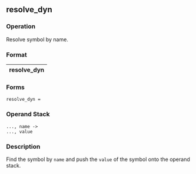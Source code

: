 ## resolve_dyn

### Operation
Resolve symbol by name.

### Format
| resolve_dyn |
| :----: |

### Forms
```
resolve_dyn =
```

### Operand Stack
```
..., name ->
..., value
```

### Description
Find the symbol by `name` and push the `value` of the symbol
onto the operand stack.
